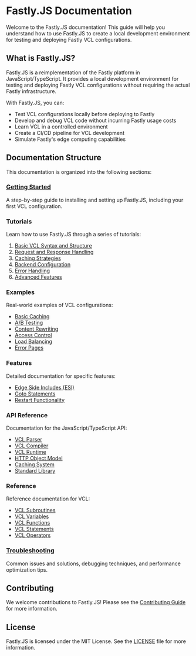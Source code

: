# Fastly.JS Documentation

Welcome to the Fastly.JS documentation! This guide will help you understand how to use Fastly.JS to create a local development environment for testing and deploying Fastly VCL configurations.

## What is Fastly.JS?

Fastly.JS is a reimplementation of the Fastly platform in JavaScript/TypeScript. It provides a local development environment for testing and deploying Fastly VCL configurations without requiring the actual Fastly infrastructure.

With Fastly.JS, you can:

- Test VCL configurations locally before deploying to Fastly
- Develop and debug VCL code without incurring Fastly usage costs
- Learn VCL in a controlled environment
- Create a CI/CD pipeline for VCL development
- Simulate Fastly's edge computing capabilities

## Documentation Structure

This documentation is organized into the following sections:

### [Getting Started](./getting-started.md)

A step-by-step guide to installing and setting up Fastly.JS, including your first VCL configuration.

### Tutorials

Learn how to use Fastly.JS through a series of tutorials:

1. [Basic VCL Syntax and Structure](./tutorials/01-basic-vcl-syntax.md)
2. [Request and Response Handling](./tutorials/02-request-response-handling.md)
3. [Caching Strategies](./tutorials/03-caching-strategies.md)
4. [Backend Configuration](./tutorials/04-backend-configuration.md)
5. [Error Handling](./tutorials/05-error-handling.md)
6. [Advanced Features](./tutorials/06-advanced-features.md)

### Examples

Real-world examples of VCL configurations:

- [Basic Caching](./examples/basic-caching.md)
- [A/B Testing](./examples/ab-testing.md)
- [Content Rewriting](./examples/content-rewriting.md)
- [Access Control](./examples/access-control.md)
- [Load Balancing](./examples/load-balancing.md)
- [Error Pages](./examples/error-pages.md)

### Features

Detailed documentation for specific features:

- [Edge Side Includes (ESI)](./features/edge-side-includes.md)
- [Goto Statements](./goto.md)
- [Restart Functionality](./reference/restart.md)

### API Reference

Documentation for the JavaScript/TypeScript API:

- [VCL Parser](./api/vcl-parser.md)
- [VCL Compiler](./api/vcl-compiler.md)
- [VCL Runtime](./api/vcl-runtime.md)
- [HTTP Object Model](./api/http-object-model.md)
- [Caching System](./api/caching-system.md)
- [Standard Library](./api/standard-library.md)

### Reference

Reference documentation for VCL:

- [VCL Subroutines](./reference/vcl-subroutines.md)
- [VCL Variables](./reference/vcl-variables.md)
- [VCL Functions](./reference/vcl-functions.md)
- [VCL Statements](./reference/vcl-statements.md)
- [VCL Operators](./reference/vcl-operators.md)

### [Troubleshooting](./troubleshooting.md)

Common issues and solutions, debugging techniques, and performance optimization tips.

## Contributing

We welcome contributions to Fastly.JS! Please see the [Contributing Guide](../CONTRIBUTING.md) for more information.

## License

Fastly.JS is licensed under the MIT License. See the [LICENSE](../LICENSE) file for more information.
